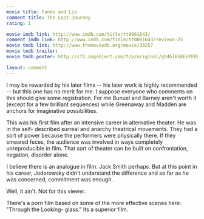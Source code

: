 ```yaml
---
movie title: Fando and Lis
comment title: The Lost Journey
rating: 1

movie imdb link: http://www.imdb.com/title/tt0061643/
comment imdb link: http://www.imdb.com/title/tt0061643/reviews-25
movie tmdb link: http://www.themoviedb.org/movie/33257
movie tmdb trailer: 
movie tmdb poster: http://cf2.imgobject.com/t/p/original/gb4hl6SEEVPFDkitsbZMYhsgK6x.jpg

layout: comment
---
```


I may be rewarded by his later films -- his later work is highly recommended -- but this one has no merit for me. I suppose everyone who comments on this should give some registration. For me Bunuel and Barney aren't worth it (except for a few brilliant sequences) while Greenaway and Madden are anchors for imaginative possibilities. 

This was his first film after an intensive career in alternative theater. He was in the self- described surreal and anarchy theatrical movements. They had a sort of power because the performers were physically there. If they smeared feces, the audience was involved in ways completely unreproducible in film. That sort of theater can be built on confrontation, negation, disorder alone.

I believe there is an analogue in film. Jack Smith perhaps. But at this point in his career, Jodorowsky didn't understand the difference and so far as he was concerned, commitment was enough.

Well, it ain't. Not for this viewer.

There's a porn film based on some of the more effective scenes here: "Through the Looking- glass." Its a superior film.